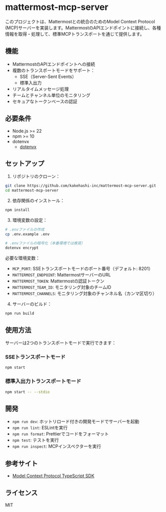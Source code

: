# mattermost-mcp-server

このプロジェクトは、Mattermostとの統合のためのModel Context Protocol (MCP)サーバーを実装します。MattermostのAPIエンドポイントに接続し、各種情報を取得・処理して、標準MCPトランスポートを通じて提供します。

## 機能

- MattermostのAPIエンドポイントへの接続
- 複数のトランスポートモードをサポート：
  - SSE（Server-Sent Events）
  - 標準入出力
- リアルタイムメッセージ処理
- チームとチャンネル単位のモニタリング
- セキュアなトークンベースの認証

## 必要条件

- Node.js >= 22
- npm >= 10
- dotenvx
  - [dotenvx](https://dotenvx.com/)

## セットアップ

1. リポジトリのクローン：

```bash
git clone https://github.com/kakehashi-inc/mattermost-mcp-server.git
cd mattermost-mcp-server
```

2. 依存関係のインストール：

```bash
npm install
```

3. 環境変数の設定：

```bash
# .envファイルの作成
cp .env.example .env

# .envファイルの暗号化（本番環境では推奨）
dotenvx encrypt
```

必要な環境変数：

- `MCP_PORT`: SSEトランスポートモードのポート番号（デフォルト: 8201）
- `MATTERMOST_ENDPOINT`: MattermostサーバーのURL
- `MATTERMOST_TOKEN`: Mattermostの認証トークン
- `MATTERMOST_TEAM_ID`: モニタリング対象のチームID
- `MATTERMOST_CHANNELS`: モニタリング対象のチャンネル名（カンマ区切り）

4. サーバーのビルド：

```bash
npm run build
```

## 使用方法

サーバーは2つのトランスポートモードで実行できます：

### SSEトランスポートモード

```bash
npm start
```

### 標準入出力トランスポートモード

```bash
npm start -- --stdio
```

## 開発

- `npm run dev`: ホットリロード付きの開発モードでサーバーを起動
- `npm run lint`: ESLintを実行
- `npm run format`: Prettierでコードをフォーマット
- `npm test`: テストを実行
- `npm run inspect`: MCPインスペクターを実行

## 参考サイト

- [Model Context Protocol TypeScript SDK](https://github.com/modelcontextprotocol/typescript-sdk)

## ライセンス

MIT
